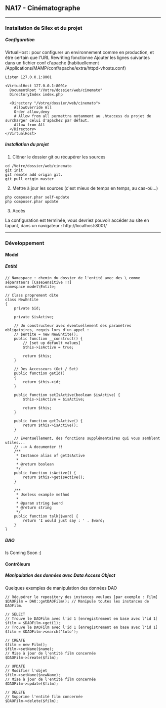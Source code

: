 ## NA17 - Cinématographe

---

### Installation de Silex et du projet

##### Configuration

VirtualHost : pour configurer un environnement comme en production, et être certain que l'URL Rewriting fonctionne
Ajouter les lignes suivantes dans un fichier conf d'apache (habituellement /Applications/MAMP/conf/apache/extra/httpd-vhosts.conf)

```
Listen 127.0.0.1:8001

<VirtualHost 127.0.0.1:8001>
  DocumentRoot "/Votre/dossier/web/cinemato"
  DirectoryIndex index.php

  <Directory "/Votre/dossier/web/cinemato">
    AllowOverride All
    Order allow,deny
    # Allow from all permettra notamment au .htaccess du projet de surcharger celui d'apache2 par défaut.
    Allow from All
  </Directory>
</VirtualHost>
```

##### Installation du projet

1. Clôner le dossier git ou récupérer les sources

```
cd /Votre/dossier/web/cinemato
git init
git remote add origin git.
git pull origin master
```

2. Mettre à jour les sources (c'est mieux de temps en temps, au cas-où...)

```
php composer.phar self-update
php composer.phar update
```

3. Accès

La configuration est terminée, vous devriez pouvoir accéder au site en tapant, dans un navigateur :
http://localhost:8001/

---


### Développement

#### Model

##### Entité

```
// Namespace : chemin du dossier de l'entité avec des \ comme séparateurs [CaseSensitive !!]
namespace model\Entite;

// Class proprement dite
class NewEntite
{
    private $id;

    private $isActive;

    // Un constructeur avec éventuellement des paramètres obligatoires, requis lors d'un appel :
    // $entite = new NewEntite();
    public function __construct() {
        // [set up default values]
        $this->isActive = true;

        return $this;
    }

    // Des Accesseurs (Get / Set)
    public function getId()
    {
        return $this->id;
    }

    public function setIsActive(boolean $isActive) {
        $this->isActive = $isActive;

        return $this;
    }

    public function getIsActive() {
        return $this->isActive();
    }

    // Eventuellement, des fonctions supplémentaires qui vous semblent utiles...
    // --> A documenter !!
    /**
     * Instance alias of getIsActive
     *
     * @return boolean
     */
    public function isActive() {
        return $this->getIsActive();
    }

    /**
     * Useless example method
     *
     * @param string $word
     * @return string
     */
    public function talk($word) {
        return 'I would just say : ' . $word;
    }
}

```

##### DAO

Is Coming Soon :)

#### Contrôleurs

##### Manipulation des données avec Data Access Object

Quelques exemples de manipulation des données DAO

```
// Récupérer le repository des instances voulues [par exemple : Film]
$DAOFilm = DAO::getDAOFilm(); // Manipule toutes les instances de DAOFilm.

// SELECT
// Trouve le DAOFilm avec l'id 1 [enregistrement en base avec l'id 1]
$film = $DAOFilm->get(1);
// Trouve le DAOFilm avec l'id 1 [enregistrement en base avec l'id 1]
$film = $DAOFilm->search('toto');

// CREATE
$film = new Film();
$film->setName($name);
// Mise à jour de l'entité film concernée
$DAOFilm->create($film);

// UPDATE
// Modifier l'objet
$film->setName($newName);
// Mise à jour de l'entité film concernée
$DAOFilm->update($film);

// DELETE
// Supprime l'entité film concernée
$DAOFilm->delete($film);
```
